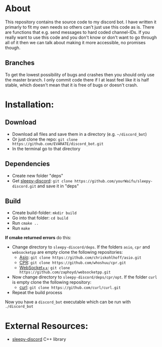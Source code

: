 # About

This repository contains the source code to my discord bot. I have written it primarly to fit my own needs so others can't just use this code as is. There are functions that e.g. send messages to hard coded channel-IDs. If you really want to use this code and you don't know or don't want to go through all of it then we can talk about making it more accessible, no promises though.

## Branches

To get the lowest possibility of bugs and crashes then you should only use the master branch. I only commit code there if I at least feel like it is half stable, which doesn't mean that it is free of bugs or doesn't crash.

# Installation:

## Download
 - Download all files and save them in a directory (e.g. `~/discord_bot`)
 - Or just clone the repo: `git clone https://github.com/EVARATE/discord_bot.git`
 - In the terminal go to that directory
## Dependencies
 - Create new folder "deps"
 - Get [sleepy-discord](https://github.com/yourWaifu/sleepy-discord.git):  `git clone https://github.com/yourWaifu/sleepy-discord.git` and save it in "deps"
## Build
 - Create build-folder: `mkdir build`
 - Go into that folder: `cd build`
 - Run `cmake ..`
 - Run `make`

**If cmake returned errors** do this:
 - Change directory to `sleepy-discord/deps`. If the folders `asio`, `cpr` and `websocketpp` are empty clone the following repositories:
   - [Asio](https://github.com/chriskohlhoff/asio.git):  `git clone https://github.com/chriskohlhoff/asio.git`
   - [CPR](https://github.com/whoshuu/cpr.git):  `git clone https://github.com/whoshuu/cpr.git`
   - [WebSocket++](https://github.com/zaphoyd/websocketpp.git):  `git clone https://github.com/zaphoyd/websocketpp.git`
 - Now change directory to `sleepy-discord/deps/cpr/opt`. If the folder `curl` is empty clone the following repository:
   - [curl](https://github.com/curl/curl.git):  `git clone https://github.com/curl/curl.git`
 - Repeat the build process

Now you have a `discord_bot` executable which can be run with `./discord_bot`

# External Resources:
 - [sleepy-discord](https://github.com/yourWaifu/sleepy-discord) C++ library
